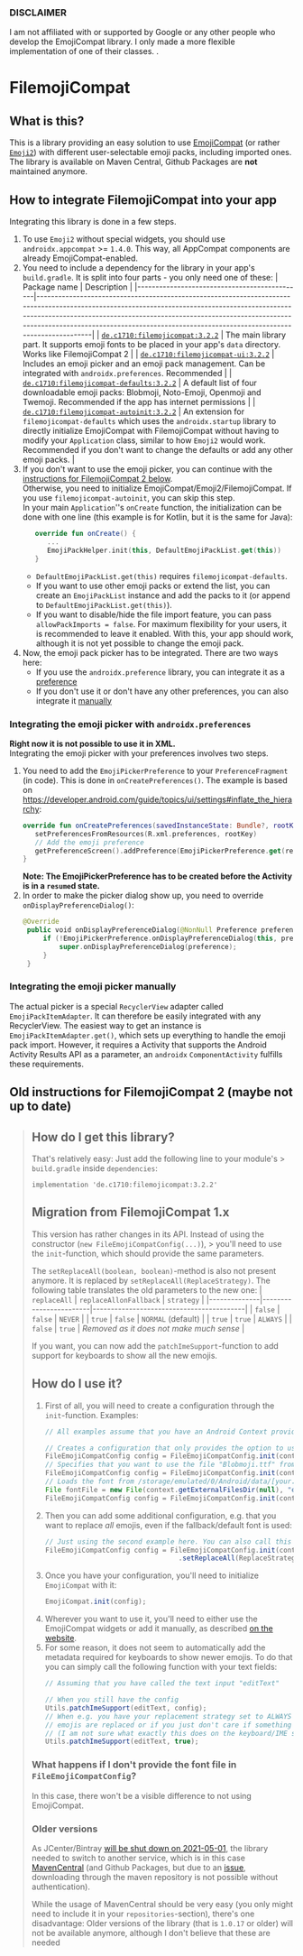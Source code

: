 ### DISCLAIMER
I am not affiliated with or supported by Google or any other people who develop the EmojiCompat library. I only made a more flexible implementation of one of their classes.
.

# FilemojiCompat
## What is this?
This is a library providing an easy solution to use [EmojiCompat](https://developer.android.com/guide/topics/ui/look-and-feel/emoji-compat) (or rather [`Emoji2`](https://developer.android.com/guide/topics/ui/look-and-feel/emoji2))
with different user-selectable emoji packs, including imported ones.  
The library is available on Maven Central, Github Packages are **not** maintained anymore.

## How to integrate FilemojiCompat into your app
Integrating this library is done in a few steps.  
1. To use `Emoji2` without special widgets, you should use `androidx.appcompat` >= `1.4.0`. This way, all AppCompat components are already EmojiCompat-enabled.
2. You need to include a dependency for the library in your app's `build.gradle`. It is split into four parts - you only need one of these:
   | Package name                                 | Description                                                                                                                                                                                                                                                                                                           |
   |----------------------------------------------|-----------------------------------------------------------------------------------------------------------------------------------------------------------------------------------------------------------------------------------------------------------------------------------------------------------------------|
   | [`de.c1710:filemojicompat:3.2.2`](https://search.maven.org/artifact/de.c1710/filemojicompat)          | The main library part. It supports emoji fonts to be placed in your app's `data` directory. Works like FilemojiCompat 2                                                                                                                                                                                               |
   | [`de.c1710:filemojicompat-ui:3.2.2`](https://search.maven.org/artifact/de.c1710/filemojicompat-ui)       | Includes an emoji picker and an emoji pack management. Can be integrated with `androidx.preferences`. Recommended                                                                                                                                                                                                     |
   | [`de.c1710:filemojicompat-defaults:3.2.2`](https://search.maven.org/artifact/de.c1710/filemojicompat-defaults) | A default list of four downloadable emoji packs: Blobmoji, Noto-Emoji, Openmoji and Twemoji. Recommended if the app has internet permissions                                                                                                                                                                          |
   | [`de.c1710:filemojicompat-autoinit:3.2.2`](https://search.maven.org/artifact/de.c1710/filemojicompat-autoinit)       | An extension for `filemojicompat-defaults` which uses the `androidx.startup` library to directly initialize EmojiCompat with FilemojiCompat without having to modify your `Application` class, similar to how `Emoji2` would work. Recommended if you don't want to change the defaults or add any other emoji packs. |
3. If you don't want to use the emoji picker, you can continue with the [instructions for FilemojiCompat 2 below](#old-instructions-for-filemojicompat-2-maybe-not-up-to-date).  
   Otherwise, you need to initialize EmojiCompat/Emoji2/FilemojiCompat. If you use `filemojicompat-autoinit`, you can skip this step.  
   In your main `Application`''s `onCreate` function, the initialization can be done with one line (this example is for Kotlin, but it is the same for Java):
   ```kotlin
      override fun onCreate() {
         ...
         EmojiPackHelper.init(this, DefaultEmojiPackList.get(this))
      }
   ```
   - `DefaultEmojiPackList.get(this)` requires `filemojicompat-defaults`.
   - If you want to use other emoji packs or extend the list, you can create an `EmojiPackList` instance and add the packs to it (or append to `DefaultEmojiPackList.get(this)`).
   - If you want to disable/hide the file import feature, you can pass `allowPackImports = false`. For maximum flexibility for your users, it is recommended to leave it enabled.
   With this, your app should work, although it is not yet possible to change the emoji pack.
4. Now, the emoji pack picker has to be integrated. There are two ways here:
     - If you use the `androidx.preference` library, you can integrate it as a [preference](#integrating-the-emoji-picker-with-androidxpreferences)
     - If you don't use it or don't have any other preferences, you can also integrate it [manually](#integrating-the-emoji-picker-manually)

### Integrating the emoji picker with `androidx.preferences`
**Right now it is not possible to use it in XML.**  
Integrating the emoji picker with your preferences involves two steps.
1. You need to add the `EmojiPickerPreference` to your `PreferenceFragment` (in code).
   This is done in `onCreatePreferences()`. The example is based on https://developer.android.com/guide/topics/ui/settings#inflate_the_hierarchy:
   ```kotlin
   override fun onCreatePreferences(savedInstanceState: Bundle?, rootKey: String?) {
      setPreferencesFromResources(R.xml.preferences, rootKey)
      // Add the emoji preference
      getPreferenceScreen().addPreference(EmojiPickerPreference.get(requireActivity(), null))
   }
   ```
   **Note: The EmojiPickerPreference has to be created before the Activity is in a `resume`d state.**
2. In order to make the picker dialog show up, you need to override `onDisplayPreferenceDialog()`:
   ```kotlin
   @Override
    public void onDisplayPreferenceDialog(@NonNull Preference preference) {
        if (!EmojiPickerPreference.onDisplayPreferenceDialog(this, preference)) {
            super.onDisplayPreferenceDialog(preference);
        }
    }
   ```

### Integrating the emoji picker manually
The actual picker is a special `RecyclerView` adapter called `EmojiPackItemAdapter`.
It can therefore be easily integrated with any RecyclerView.
The easiest way to get an instance is `EmojiPackItemAdapter.get()`, which sets up everything to handle the emoji pack import.
However, it requires a Activity that supports the Android Activity Results API as a parameter, an `androidx` `ComponentActivity` fulfills these requirements.

## Old instructions for FilemojiCompat 2 (maybe not up to date)
> ## How do I get this library?
> That's relatively easy: Just add the following line to your module's > `build.gradle` inside `dependencies`:
> ```
> implementation 'de.c1710:filemojicompat:3.2.2'
> ```
> 
> ## Migration from FilemojiCompat 1.x
> This version has rather changes in its API.
> Instead of using the constructor (`new FileEmojiCompatConfig(...)`), > you'll need to use the `init`-function,
> which should provide the same parameters.
> 
> The `setReplaceAll(boolean, boolean)`-method is also not present anymore.
> It is replaced by `setReplaceAll(ReplaceStrategy)`.
> The following table translates the old parameters to the new one:
> | `replaceAll` | `replaceAllonFallback` | `strategy`                               |
> |--------------|------------------------|------------------------------------------|
> | `false`      | `false`                | `NEVER`                                  |
> | `true`       | `false`                | `NORMAL` (default)                       |
> | `true`       | `true`                 | `ALWAYS`                                 |
> | `false`      | `true`                 | _Removed as it does not make much sense_ |
> 
> If you want, you can now add the `patchImeSupport`-function to add support for keyboards to show all the new emojis.
> 
> ## How do I use it?
> 1. First of all, you will need to create a configuration through the `init`-function.
>    Examples:
>    ```java
>    // All examples assume that you have an Android Context provided
>    
>    // Creates a configuration that only provides the option to use a custom emoji font
>    FileEmojiCompatConfig config = FileEmojiCompatConfig.init(context);
>    // Specifies that you want to use the file "Blobmoji.ttf" from the src/main/assets directory
>    FileEmojiCompatConfig config = FileEmojiCompatConfig.init(context, null, "Blobmoji.ttf");
>    // Loads the font from /storage/emulated/0/Android/data/[your.app.package]/files/Blobmoji.ttf (if provided; otherwise a default/fallback is used)
>    File fontFile = new File(context.getExternalFilesDir(null), "emoji/Blobmoji.ttf");
>    FileEmojiCompatConfig config = FileEmojiCompatConfig.init(context, fontFile);
>    ```
> 2. Then you can add some additional configuration, e.g. that you want to replace _all_ emojis, even 
>    if the fallback/default font is used:
>    ```java
>    // Just using the second example here. You can also call this function separately.
>    FileEmojiCompatConfig config = FileEmojiCompatConfig.init(context, null, "Blobmoji.ttf")
>                                     .setReplaceAll(ReplaceStrategy.ALWAYS);
>    ```
> 3. Once you have your configuration, you'll need to initialize `EmojiCompat` with it:
>    ```java
>    EmojiCompat.init(config);
>    ```
> 4. Wherever you want to use it, you'll need to either use the EmojiCompat widgets or add it manually,
>    as described [on the website](https://developer.android.com/guide/topics/ui/look-and-feel/emoji-compat#using-widgets-with-appcompat).
> 5. For some reason, it does not seem to automatically add the metadata required for keyboards to show
>    newer emojis. To do that you can simply call the following function with your text fields:
>    ```java
>    // Assuming that you have called the text input "editText"
>    
>    // When you still have the config
>    Utils.patchImeSupport(editText, config);
>    // When e.g. you have your replacement strategy set to ALWAYS and therefore can be sure that all 
>    // emojis are replaced or if you just don't care if something is a bit odd
>    // (I am not sure what exactly this does on the keyboard/IME side).
>    Utils.patchImeSupport(editText, true);
>    ```
> ### What happens if I don't provide the font file in `FileEmojiCompatConfig`?
> In this case, there won't be a visible difference to not using EmojiCompat.  
> 
> ### Older versions
> As JCenter/Bintray [will be shut down on 2021-05-01](https://jfrog.com/blog/into-the-sunset-bintray-jcenter-gocenter-and-chartcenter/), the library needed to switch to another service, which is in this case [MavenCentral](https://search.maven.org/artifact/de.c1710/filemojicompat) (and Github Packages, but due to an [issue](https://github.community/t/download-from-github-package-registry-without-authentication/14407/7), downloading through the maven repository is not possible without authentication).  
> 
> While the usage of MavenCentral should be very easy (you only might need to include it in your `repositories`-section), there's one disadvantage: Older versions of the library (that is  `1.0.17` or older) will not be available anymore, although I don't believe that these are needed
